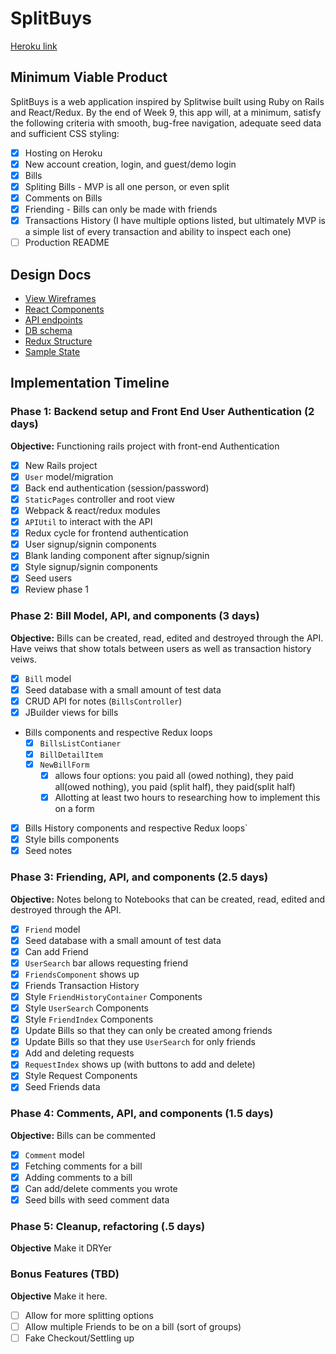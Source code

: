 # SplitBuys

[Heroku link][heroku] 

[heroku]: http://splitbys.xyz

## Minimum Viable Product

SplitBuys is a web application inspired by Splitwise built using Ruby on Rails and React/Redux.  By the end of Week 9, this app will, at a minimum, satisfy the following criteria with smooth, bug-free navigation, adequate seed data and sufficient CSS styling:

- [X] Hosting on Heroku
- [X] New account creation, login, and guest/demo login
- [X] Bills
- [X] Spliting Bills - MVP is all one person, or even split
- [X] Comments on Bills
- [X] Friending - Bills can only be made with friends
- [X] Transactions History (I have multiple options listed, but ultimately MVP is a simple list of every transaction  and ability to inspect each one)
- [ ] Production README

## Design Docs
* [View Wireframes][wireframes]
* [React Components][components]
* [API endpoints][api-endpoints]
* [DB schema][schema]
* [Redux Structure][redux-structure]
* [Sample State][sample-state]

[wireframes]: docs/wireframes
[components]: docs/component-heirarchy.md
[redux-structure]: docs/redux-structure.md
[sample-state]: docs/sample-state.md
[api-endpoints]: docs/api-endpoints.md
[schema]: docs/schema.md

## Implementation Timeline

### Phase 1: Backend setup and Front End User Authentication (2 days)

**Objective:** Functioning rails project with front-end Authentication

- [X] New Rails project
- [X] `User` model/migration
- [X] Back end authentication (session/password)
- [X] `StaticPages` controller and root view
- [X] Webpack & react/redux modules
- [X] `APIUtil` to interact with the API
- [X] Redux cycle for frontend authentication
- [X] User signup/signin components
- [X] Blank landing component after signup/signin
- [X] Style signup/signin components
- [X] Seed users
- [X] Review phase 1

### Phase 2: Bill Model, API, and components (3 days)

**Objective:** Bills can be created, read, edited and destroyed through
the API. Have veiws that show totals between users as well as transaction history veiws.

- [X] `Bill` model
- [X] Seed database with a small amount of test data
- [X] CRUD API for notes (`BillsController`)
- [X] JBuilder views for bills
- Bills components and respective Redux loops
  - [X] `BillsListContianer`
  - [X] `BillDetailItem`
  - [X] `NewBillForm`
    - [X] allows four options: you paid all (owed nothing), they paid all(owed nothing), you paid (split half), they paid(split half)
    - [X] Allotting at least two hours to researching how to implement this on a form
- [X] Bills History components and respective Redux loops`
- [X] Style bills components
- [X] Seed notes

### Phase 3: Friending, API, and components (2.5 days)

**Objective:** Notes belong to Notebooks that can be created, read, edited and destroyed through the API.

- [X] `Friend` model
- [X] Seed database with a small amount of test data
- [X] Can add Friend
- [X] `UserSearch` bar allows requesting friend
- [X] `FriendsComponent` shows up
- [X] Friends Transaction History
- [X] Style `FriendHistoryContainer` Components
- [X] Style `UserSearch` Components
- [X] Style `FriendIndex` Components
- [X] Update Bills so that they can only be created among friends
- [X] Update Bills so that they use `UserSearch` for only friends
- [X] Add and deleting requests
- [X] `RequestIndex` shows up (with buttons to add and delete)
- [X] Style Request Components
- [X] Seed Friends data

### Phase 4: Comments, API, and components (1.5 days)

**Objective:** Bills can be commented

- [X] `Comment` model
- [X] Fetching comments for a bill
- [X] Adding comments to a bill
- [X] Can add/delete comments you wrote
- [X] Seed bills with seed comment data

### Phase 5: Cleanup, refactoring (.5 days)
**Objective** Make it DRYer


### Bonus Features (TBD)
**Objective** Make it here.

- [ ] Allow for more splitting options
- [ ] Allow multiple Friends to be on a bill (sort of groups)
- [ ] Fake Checkout/Settling up
